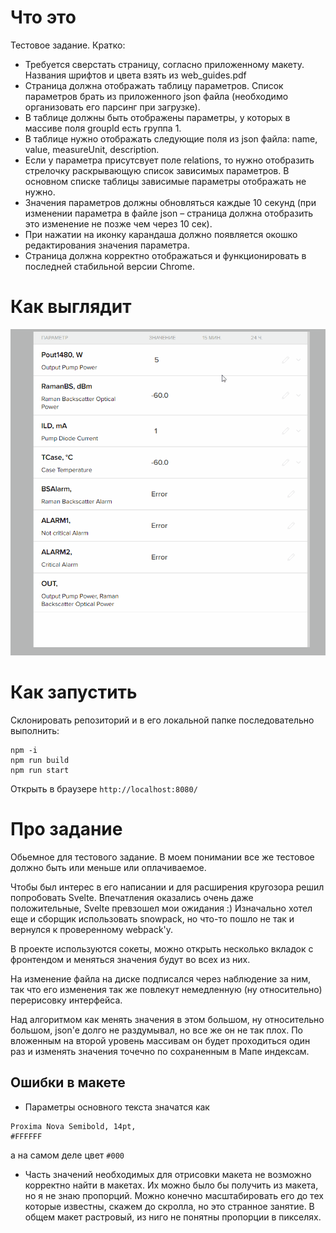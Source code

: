 # Что это 
Тестовое задание.
Кратко:
- Требуется сверстать страницу, согласно приложенному макету. Названия шрифтов и цвета взять из web_guides.pdf
- Страница должна отображать таблицу параметров. Список параметров брать из приложенного json файла (необходимо организовать его парсинг при загрузке).
- В таблице должны быть отображены параметры, у которых в массиве поля groupId есть группа 1.
- В таблице нужно отображать следующие поля из json файла: name, value, measureUnit, description.
- Если у параметра присутсвует поле relations, то нужно отобразить стрелочку раскрывающую список зависимых параметров. В основном списке таблицы зависимые параметры отображать не нужно.
- Значения параметров должны обновляться каждые 10 секунд (при изменении параметра в файле json – страница должна отобразить это изменение не позже чем через 10 сек).
- При нажатии на иконку карандаша должно появляется окошко редактирования значения параметра.
- Страница должна корректно отображаться и функционировать в последней стабильной версии Chrome.

# Как выглядит
![скрин каст](https://github.com/guest363/test-laser/blob/master/screen.gif)

# Как запустить
Склонировать репозиторий и в его локальной папке последовательно выполнить:
```
npm -i
npm run build
npm run start
```
Открыть в браузере ```http://localhost:8080/```

# Про задание
Обьемное для тестового задание. В моем понимании все же тестовое должно быть или меньше или оплачиваемое.

Чтобы был интерес в его написании и для расширения кругозора решил попробовать Svelte. Впечатления оказались очень даже положительные, Svelte превзошел мои ожидания :)
Изначально хотел еще и сборщик использовать snowpack, но что-то пошло не так и вернулся к проверенному webpack'y.

В проекте используются сокеты, можно открыть несколько вкладок с фронтендом и меняться значения будут во всех из них.

На изменение файла на диске подписался через наблюдение за ним, так что его изменения так же повлекут немедленную (ну относительно) перерисовку интерфейса.

Над алгоритмом как менять значения в этом большом, ну относительно большом, json'e долго не раздумывал, но все же он не так плох. По вложенным на второй уровень массивам он будет проходиться один раз и изменять значения точечно по сохраненным в Мапе индексам.

## Ошибки в макете
- Параметры основного текста значатся как 
```
Proxima Nova Semibold, 14pt, 
#FFFFFF
```
а на самом деле цвет ```#000```

- Часть значений необходимых для отрисовки макета не возможно 
корректно найти в макетах. Их можно было бы получить из макета, но я не
знаю пропорций. Можно конечно масштабировать его до тех которые известны, скажем до
скролла, но это странное занятие. В общем макет растровый, из ниго не понятны пропорции
в пикселях.
